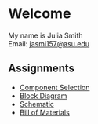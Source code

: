 # Welcome
My name is Julia Smith <br>
Email: jasmi157@asu.edu <br>

<h2>Assignments</h2>
<ul>
    <li><a href="https://juliasmith141414.github.io/componentselection/">Component Selection</a></li>
    <li><a href="https://juliasmith141414.github.io/blockdiagram/">Block Diagram</a></li>
    <li><a href="https://juliasmith141414.github.io/schematic/">Schematic</a></li>
    <li><a href="https://juliasmith141414.github.io/billofmaterials/">Bill of Materials</a></li>
</ul>


